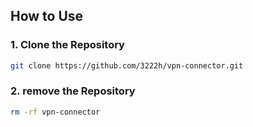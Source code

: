 
## How to Use

### 1. Clone the Repository

```bash
git clone https://github.com/3222h/vpn-connector.git
```


### 2. remove the Repository

```bash
rm -rf vpn-connector
```
